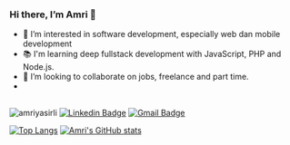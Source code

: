
### Hi there, I’m Amri 👋

- 👀 I’m interested in software development, especially web dan mobile development
- 📚 I'm learning deep fullstack development with JavaScript, PHP and Node.js. 
- 💞️ I’m looking to collaborate on jobs, freelance and part time.
- 
              
##
 <img src="https://komarev.com/ghpvc/?username=amriyasirli" alt="amriyasirli"/> [![Linkedin Badge](https://img.shields.io/badge/%20-Yassirli%20Amri-blue?style=flat-square&logo=Linkedin&logoColor=white&link=https://www.linkedin.com/in/yassirli-amri-50a119204)](https://www.linkedin.com/in/yassirli-amri-50a119204) [![Gmail Badge](https://img.shields.io/badge/%20-amriyasirli62@gmail.com-blue?style=flat-square&logo=Gmail&logoColor=white&link=mailto:amriyasirli62@gmail.com)](mailto:amriyasirli62@gmail.com)
<br>


[![Top Langs](https://github-readme-stats.vercel.app/api/top-langs/?username=amriyasirli&theme=default&layout=compact&langs_count=6&hide=shell)](https://github.com/amriyasirli)
[![Amri's GitHub stats](https://github-readme-stats.vercel.app/api?username=amriyasirli&show_icons=true&theme=defaultk&layout=compact&line_height=20&card_width=380&count_private=true)](https://github.com/amriyasirli)

<!-- - 🛠  Tools PHP, jQuery, Javascript, Nodejs. 
- 📫 How to reach me on [E-mail](mailto:amriyasirli62@gmail.com)
-->
<!---
elSyarif/elSyarif is a ✨ special ✨ repository because its `README.md` (this file) appears on your GitHub profile.
You can click the Preview link to take a look at your changes.
--->
